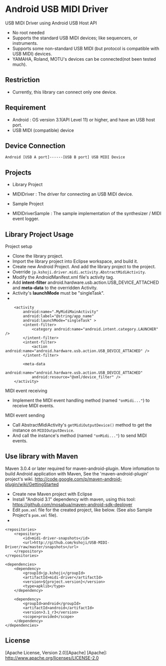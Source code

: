 Android USB MIDI Driver
====

USB MIDI Driver using Android USB Host API

- No root needed
- Supports the standard USB MIDI devices; like sequencers, or instruments.
- Supports some non-standard USB MIDI (but protocol is compatible with USB MIDI) devices.
 - YAMAHA, Roland, MOTU's devices can be connected(not been tested much).

Restriction
----
- Currently, this library can connect only one device.

Requirement
----
- Android : OS version 3.1(API Level 11) or higher, and have an USB host port.
- USB MIDI (compatible) device

Device Connection
----
    Android [USB A port]------[USB B port] USB MIDI Device

Projects
----
- Library Project  
 - MIDIDriver : The driver for connecting an USB MIDI device.

- Sample Project
 - MIDIDriverSample : The sample implementation of the synthesizer / MIDI event logger.

Library Project Usage
----
Project setup

- Clone the library project.
- Import the library project into Eclipse workspace, and build it.
- Create new Android Project. And add the library project to the project.
- Override `jp.kshoji.driver.midi.activity.AbstractMidiActivity`.
- Modify the AndroidManifest.xml file's activity tag.
 - Add **intent-filter** android.hardware.usb.action.USB_DEVICE_ATTACHED and **meta-data** to the overridden Activity.
 - Activity's **launchMode** must be "singleTask".
- 

        <activity
            android:name=".MyMidiMainActivity"
            android:label="@string/app_name"
            android:launchMode="singleTask" >
            <intent-filter>
                <category android:name="android.intent.category.LAUNCHER" />
            </intent-filter>
            <intent-filter>
                <action android:name="android.hardware.usb.action.USB_DEVICE_ATTACHED" />
            </intent-filter>
    
            <meta-data
                android:name="android.hardware.usb.action.USB_DEVICE_ATTACHED"
                android:resource="@xml/device_filter" />
        </activity>


MIDI event receiving

- Implement the MIDI event handling method (named `"onMidi..."`) to receive MIDI events.

MIDI event sending

- Call AbstractMidiActivity's `getMidiOutputDevice()` method to get the instance on `MIDIOutputDevice`.
 - And call the instance's method (named `"onMidi..."`) to send MIDI events.

Use library with Maven
----
Maven 3.0.4 or later required for maven-android-plugin.
More infomation to build Android application with Maven, See the 'maven-android-plugin' project's wiki. http://code.google.com/p/maven-android-plugin/wiki/GettingStarted

- Create new Maven project with Eclipse
- Install "Android 3.1" dependency with maven, using this tool: https://github.com/mosabua/maven-android-sdk-deployer
- Edit `pom.xml` file for the created project, like below. (See also Sample Project's `pom.xml` file).
-
    
    <repositories>
        <repository>
            <id>midi-driver-snapshots</id>
            <url>http://github.com/kshoji/USB-MIDI-Driver/raw/master/snapshots</url>
        </repository>
    </repositories>
    
    <dependencies>
        <dependency>
            <groupId>jp.kshoji</groupId>
            <artifactId>midi-driver</artifactId>
            <version>${project.version}</version>
            <type>apklib</type>
        </dependency>
        
        <dependency>
            <groupId>android</groupId>
            <artifactId>android</artifactId>
            <version>3.1_r3</version>
            <scope>provided</scope>
        </dependency>
    </dependencies>

License
----
[Apache License, Version 2.0][Apache]
[Apache]: http://www.apache.org/licenses/LICENSE-2.0
